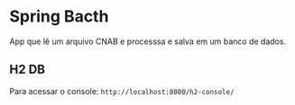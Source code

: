 # Spring Bacth

App que lê um arquivo CNAB e processsa e salva em um banco de dados.

## H2 DB

Para acessar o console: `http://localhost:8080/h2-console/`